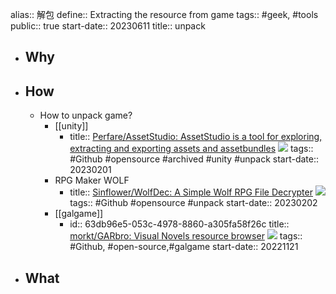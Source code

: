 alias:: 解包 
define:: Extracting the resource from game
tags:: #geek, #tools 
public:: true
start-date:: 20230611
title:: unpack

- ## Why
- ## How
  - How to unpack game?
    - [[unity]]
      - title:: [Perfare/AssetStudio: AssetStudio is a tool for exploring, extracting and exporting assets and assetbundles](https://github.com/Perfare/AssetStudio) ![](https://img.shields.io/github/stars/Perfare/AssetStudio)
        tags:: #Github #opensource #archived #unity #unpack
        start-date:: 20230201
    - RPG Maker WOLF
      - title:: [Sinflower/WolfDec: A Simple Wolf RPG File Decrypter](https://github.com/Sinflower/WolfDec) ![](https://img.shields.io/github/stars/Sinflower/WolfDec) 
        tags:: #Github #opensource #unpack 
        start-date:: 20230202
    - [[galgame]]
      - id:: 63db96e5-053c-4978-8860-a305fa58f26c
        title:: [morkt/GARbro: Visual Novels resource browser](https://github.com/morkt/GARbro) ![](https://img.shields.io/github/stars/morkt/GARbro)
        tags:: #Github, #open-source,#galgame
        start-date:: 20221121
- ## What
